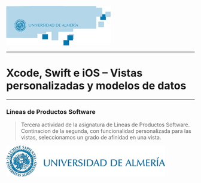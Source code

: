 ![](https://github.com/juanrdzbaeza/firstApp/blob/master/images/portada_cabecera.png)


------------

# Xcode, Swift e iOS – Vistas personalizadas y modelos de datos

------------
### Lineas de Productos Software

> Tercera actividad de la asignatura de Lineas de Productos Software. Continacion de la segunda, con funcionalidad personalizada para las vistas, seleccionamos un grado de afinidad en una vista.

![](https://github.com/juanrdzbaeza/firstApp/blob/master/images/portada_pie.png)
